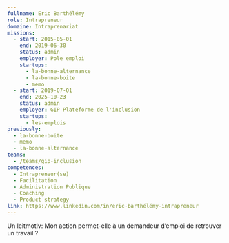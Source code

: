 ```yaml
---
fullname: Eric Barthélémy
role: Intrapreneur
domaine: Intraprenariat
missions:
  - start: 2015-05-01
    end: 2019-06-30
    status: admin
    employer: Pole emploi
    startups:
      - la-bonne-alternance
      - la-bonne-boite
      - memo
  - start: 2019-07-01
    end: 2025-10-23
    status: admin
    employer: GIP Plateforme de l'inclusion
    startups:
      - les-emplois
previously:
  - la-bonne-boite
  - memo
  - la-bonne-alternance
teams:
  - /teams/gip-inclusion
competences:
  - Intrapreneur(se)
  - Facilitation
  - Administration Publique
  - Coaching
  - Product strategy
link: https://www.linkedin.com/in/eric-barthélémy-intrapreneur
---
```

Un leitmotiv: Mon action permet-elle à un demandeur d’emploi de retrouver un travail ?
